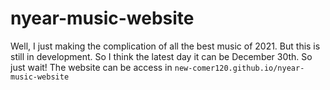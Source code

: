# nyear-music-website
Well, I just making the complication of all the best music of 2021. But this is still in development. So I think the latest day it can be December 30th. So just wait!
The website can be access in `new-comer120.github.io/nyear-music-website`
